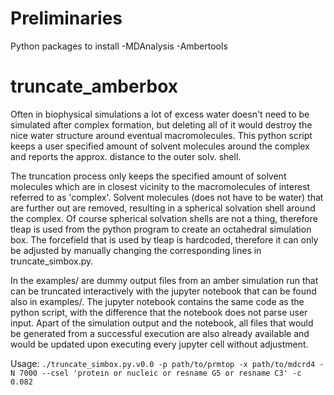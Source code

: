 # Preliminaries
Python packages to install 
-MDAnalysis
-Ambertools

# truncate_amberbox
Often in biophysical simulations a lot of excess water doesn't need to be simulated after complex formation, but deleting all of it would destroy the nice water structure around eventual macromolecules. This python script keeps a user specified amount of solvent molecules around the complex and reports the approx. distance to the outer solv. shell.

The truncation process only keeps the specified amount of solvent molecules which are in closest vicinity to the macromolecules of interest referred to as 'complex'. Solvent molecules (does not have to be water) that are further out are removed, resulting in a spherical solvation shell around the complex. Of course spherical solvation shells are not a thing, therefore tleap is used from the python program to create an octahedral simulation box. The forcefield that is used by tleap is hardcoded, therefore it can only be adjusted by manually changing the corresponding lines in truncate_simbox.py.  

In the examples/ are dummy output files from an amber simulation run that can be truncated interactively with the jupyter notebook that can be found also in examples/. The jupyter notebook contains the same code as the python script, with the difference that the notebook does not parse user input. Apart of the simulation output and the notebook, all files that would be generated from a successful execution are also already available and would be updated upon executing every jupyter cell without adjustment.

Usage: `./truncate_simbox.py.v0.0 -p path/to/prmtop -x path/to/mdcrd4 -N 7000 --csel 'protein or nucleic or resname G5 or resname C3' -c 0.082`
